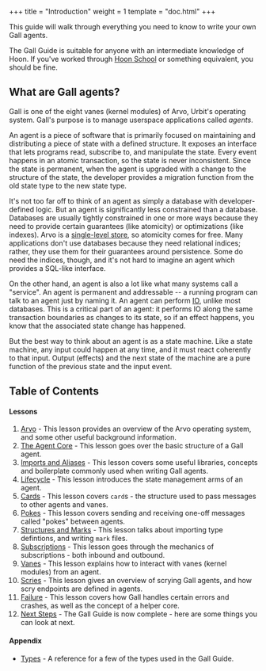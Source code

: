 +++
title = "Introduction"
weight = 1
template = "doc.html"
+++

This guide will walk through everything you need to know to write your own Gall
agents.

The Gall Guide is suitable for anyone with an intermediate knowledge of Hoon. If
you've worked through [Hoon School](/docs/hoon/hoon-school/intro) or something
equivalent, you should be fine.

## What are Gall agents?

Gall is one of the eight vanes (kernel modules) of Arvo, Urbit's operating
system. Gall's purpose is to manage userspace applications called _agents_.

An agent is a piece of software that is primarily focused on maintaining and
distributing a piece of state with a defined structure. It exposes an interface
that lets programs read, subscribe to, and manipulate the state. Every event
happens in an atomic transaction, so the state is never inconsistent. Since the
state is permanent, when the agent is upgraded with a change to the structure of
the state, the developer provides a migration function from the old state type
to the new state type.

It's not too far off to think of an agent as simply a database with
developer-defined logic. But an agent is significantly less constrained than a
database. Databases are usually tightly constrained in one or more ways because
they need to provide certain guarantees (like atomicity) or optimizations (like
indexes). Arvo is a [single-level store](/reference/arvo/overview#single-level-store), so atomicity comes for free. Many
applications don't use databases because they need relational indices; rather,
they use them for their guarantees around persistence. Some do need the indices,
though, and it's not hard to imagine an agent which provides a SQL-like
interface.

On the other hand, an agent is also a lot like what many systems call a
"service". An agent is permanent and addressable -- a running program can talk
to an agent just by naming it. An agent can perform [IO](/blog/io-in-hoon), unlike most databases.
This is a critical part of an agent: it performs IO along the same transaction
boundaries as changes to its state, so if an effect happens, you know that the
associated state change has happened.

But the best way to think about an agent is as a state machine. Like a state
machine, any input could happen at any time, and it must react coherently to
that input. Output (effects) and the next state of the machine are a pure
function of the previous state and the input event.

## Table of Contents

#### Lessons

1. [Arvo](/guides/core/app-school/1-arvo) - This lesson provides an
   overview of the Arvo operating system, and some other useful background
   information.
2. [The Agent Core](/guides/core/app-school/2-agent) - This lesson goes over
   the basic structure of a Gall agent.
3. [Imports and Aliases](/guides/core/app-school/3-imports-and-aliases) -
   This lesson covers some useful libraries, concepts and boilerplate commonly
   used when writing Gall agents.
4. [Lifecycle](/guides/core/app-school/4-lifecycle) - This lesson introduces
   the state management arms of an agent.
5. [Cards](/guides/core/app-school/5-cards) - This lesson covers `card`s -
   the structure used to pass messages to other agents and vanes.
6. [Pokes](/guides/core/app-school/6-pokes) - This lesson covers sending and
   receiving one-off messages called "pokes" between agents.
7. [Structures and Marks](/guides/core/app-school/7-sur-and-marks) - This
   lesson talks about importing type defintions, and writing `mark` files.
8. [Subscriptions](/guides/core/app-school/8-subscriptions) - This lesson
   goes through the mechanics of subscriptions - both inbound and outbound.
9. [Vanes](/guides/core/app-school/9-vanes) - This lesson explains how to
   interact with vanes (kernel modules) from an agent.
10. [Scries](/guides/core/app-school/10-scry) - This lesson gives an overview
    of scrying Gall agents, and how scry endpoints are defined in agents.
11. [Failure](/guides/core/app-school/11-fail) - This lesson covers how Gall
    handles certain errors and crashes, as well as the concept of a helper core.
12. [Next Steps](/guides/core/app-school/12-next-steps) - The Gall Guide is
    now complete - here are some things you can look at next.

#### Appendix

- [Types](/guides/core/app-school/types) - A reference for a few of
  the types used in the Gall Guide.
